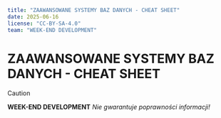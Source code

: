 ```yaml
title: "ZAAWANSOWANE SYSTEMY BAZ DANYCH - CHEAT SHEET"
date: 2025-06-16
license: "CC-BY-SA-4.0"
team: "WEEK-END DEVELOPMENT"
```
# ZAAWANSOWANE SYSTEMY BAZ DANYCH - CHEAT SHEET

> [!CAUTION]
> **WEEK-END DEVELOPMENT** *Nie gwarantuje poprawności informacji!*